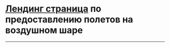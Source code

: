 # [Лендинг страница](https://salkynio.github.io/Air-ballon-tours/) по предоставлению  полетов на воздушном шаре 
_______________________________________________________________
